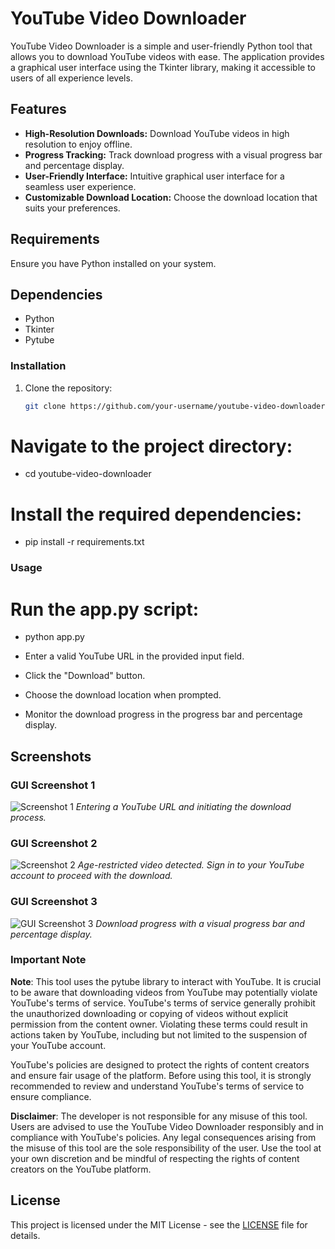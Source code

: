# YouTube Video Downloader

YouTube Video Downloader is a simple and user-friendly Python tool that allows you to download YouTube videos with ease. The application provides a graphical user interface using the Tkinter library, making it accessible to users of all experience levels.

## Features

- **High-Resolution Downloads:** Download YouTube videos in high resolution to enjoy offline.
- **Progress Tracking:** Track download progress with a visual progress bar and percentage display.
- **User-Friendly Interface:** Intuitive graphical user interface for a seamless user experience.
- **Customizable Download Location:** Choose the download location that suits your preferences.

## Requirements

Ensure you have Python installed on your system.

## Dependencies

- Python
- Tkinter
- Pytube


### Installation

1. Clone the repository:

   ```bash
   git clone https://github.com/your-username/youtube-video-downloader.git


# Navigate to the project directory:

- cd youtube-video-downloader

# Install the required dependencies:

- pip install -r requirements.txt

### Usage

# Run the app.py script:

- python app.py

- Enter a valid YouTube URL in the provided input field.
- Click the "Download" button.
- Choose the download location when prompted.
- Monitor the download progress in the progress bar and percentage display.

## Screenshots

### GUI Screenshot 1

![Screenshot 1](screenshot.png)
*Entering a YouTube URL and initiating the download process.*

### GUI Screenshot 2
![Screenshot 2](screenshot2.png)
*Age-restricted video detected. Sign in to your YouTube account to proceed with the download.*

### GUI Screenshot 3

![GUI Screenshot 3](screenshot3.png)
*Download progress with a visual progress bar and percentage display.*



### Important Note

**Note**: This tool uses the pytube library to interact with YouTube. It is crucial to be aware that downloading videos from YouTube may potentially violate YouTube's terms of service. YouTube's terms of service generally prohibit the unauthorized downloading or copying of videos without explicit permission from the content owner. Violating these terms could result in actions taken by YouTube, including but not limited to the suspension of your YouTube account.

YouTube's policies are designed to protect the rights of content creators and ensure fair usage of the platform. Before using this tool, it is strongly recommended to review and understand YouTube's terms of service to ensure compliance.

**Disclaimer**: The developer is not responsible for any misuse of this tool. Users are advised to use the YouTube Video Downloader responsibly and in compliance with YouTube's policies. Any legal consequences arising from the misuse of this tool are the sole responsibility of the user. Use the tool at your own discretion and be mindful of respecting the rights of content creators on the YouTube platform.


## License

This project is licensed under the MIT License - see the [LICENSE](LICENSE) file for details.



